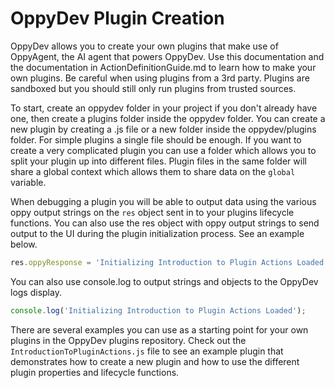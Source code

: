 # OppyDev Plugin Creation #

OppyDev allows you to create your own plugins that make use of OppyAgent, the AI agent that powers OppyDev. Use this documentation and the documentation in ActionDefinitionGuide.md to learn how to make your own plugins. Be careful when using plugins from a 3rd party. Plugins are sandboxed but you should still only run plugins from trusted sources.

To start, create an oppydev folder in your project if you don't already have one, then create a plugins folder inside the oppydev folder. You can create a new plugin by creating a .js file or a new folder inside the oppydev/plugins folder. For simple plugins a single file should be enough. If you want to create a very complicated plugin you can use a folder which allows you to split your plugin up into different files. Plugin files in the same folder will share a global context which allows them to share data on the `global` variable.

When debugging a plugin you will be able to output data using the various oppy output strings on the `res` object sent in to your plugins lifecycle functions. You can also use the res object with oppy output strings to send output to the UI during the plugin initialization process. See an example below.
``` javascript
res.oppyResponse = 'Initializing Introduction to Plugin Actions Loaded';
```

You can also use console.log to output strings and objects to the OppyDev logs display.
``` javascript
console.log('Initializing Introduction to Plugin Actions Loaded');
```

There are several examples you can use as a starting point for your own plugins in the OppyDev plugins repository. Check out the `IntroductionToPluginActions.js` file to see an example plugin that demonstrates how to create a new plugin and how to use the different plugin properties and lifecycle functions.